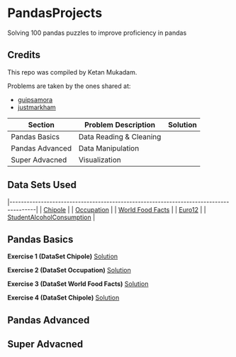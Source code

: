 # PandasProjects
Solving 100 pandas puzzles to improve proficiency in pandas

## Credits

This repo was compiled by Ketan Mukadam.

Problems are taken by the ones shared at:

* [guipsamora](https://github.com/guipsamora/pandas_exercises)
* [justmarkham](https://github.com/justmarkham/DAT8)

| Section | Problem Description | Solution |
----------|---------------------|----------|
| Pandas Basics | Data Reading & Cleaning | |
| Pandas Advanced | Data Manipulation | |
| Super Advacned | Visualization | |

## Data Sets Used
|---------------------------------------------------------------------------------------|
| [Chipole](https://raw.githubusercontent.com/justmarkham/DAT8/master/data/chipotle.tsv) |
| [Occupation](https://raw.githubusercontent.com/justmarkham/DAT8/master/data/u.user) |
| [World Food Facts](http://world.openfoodfacts.org/data/en.openfoodfacts.org.products.csv) |
| [Euro12](https://raw.githubusercontent.com/jokecamp/FootballData/master/Euro%202012/Euro%202012%20stats%20TEAM.csv) |
| [StudentAlcoholConsumption](https://github.com/guipsamora/pandas_exercises/blob/master/04_Apply/Students_Alcohol_Consumption/student-mat.csv) |

## Pandas Basics

**Exercise 1 (DataSet Chipole)**
[Solution](https://github.com/ketanmukadam/PandasProjects/blob/master/Exercise1_Chipotle.ipynb)

**Exercise 2 (DataSet Occupation)**
[Solution](https://github.com/ketanmukadam/PandasProjects/blob/master/Exercise2_Occupation.ipynb)

**Exercise 3 (DataSet World Food Facts)**
[Solution](https://github.com/ketanmukadam/PandasProjects/blob/master/Exercise3_FoodFacts.ipynb)

**Exercise 4 (DataSet Chipole)**
[Solution](https://github.com/ketanmukadam/PandasProjects/blob/master/Exercise4_Chipotle.ipynb)


## Pandas Advanced

## Super Advacned
